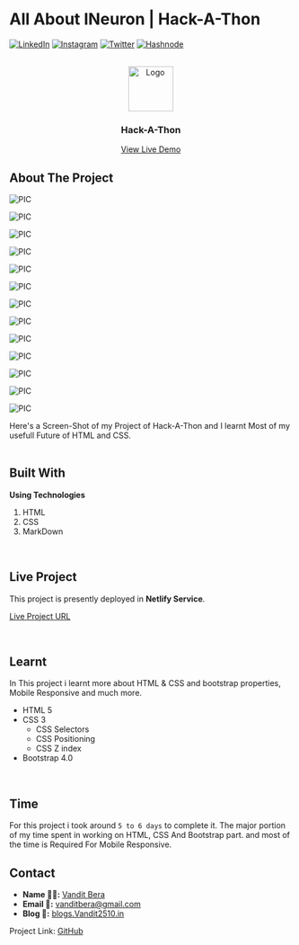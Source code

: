 <!-- Intro -->
# All About INeuron | Hack-A-Thon

<!-- Social Links -->
[![LinkedIn][linkedin-shield]][linkedin-url]
[![Instagram][instagram-shield]][instagram-url]
[![Twitter][twitter-shield]][twitter-url]
[![Hashnode][hashnode-shield]][hashnode-url]

<!-- PROJECT LOGO -->
<br/>
<div align="center">
  <a href="https://github.com/vandit-bera">
    <img src="https://learncodeonline.in/mascot.png" alt="Logo" width="80">
  </a>

<h3 align="center">Hack-A-Thon</h3>

  <p align="center">   
    <a href="https://vb-ineuron-hack-a-thon.netlify.app/">View Live Demo</a>
  </p>
</div>

<!-- ABOUT THE PROJECT -->

## About The Project

![PIC](./screen-shots/page-1.png)

![PIC](./screen-shots/page-2.png)

![PIC](./screen-shots/page-3.png)

![PIC](./screen-shots/page-4.png)

![PIC](./screen-shots/page-5.png)

![PIC](./screen-shots/page-6.png)

![PIC](./screen-shots/page-7.png)

![PIC](./screen-shots/page-8.png)

![PIC](./screen-shots/page-9.png)

![PIC](./screen-shots/page-10.png)

![PIC](./screen-shots/page-11.png)

![PIC](./screen-shots/page-12.png)

![PIC](./screen-shots/page-13.png)





Here's a Screen-Shot of my Project of Hack-A-Thon and I learnt Most of my usefull Future of HTML and CSS.
<br>
<br>

## Built With

**Using Technologies**

1. HTML
2. CSS
3. MarkDown


<br>

## Live Project

This project is presently deployed in **Netlify Service**.



[Live Project URL](https://vb-ineuron-hack-a-thon.netlify.app/)
<br>


<!-- LEARNT -->
<br>

## Learnt
In This project i learnt more about HTML & CSS and bootstrap properties, Mobile Responsive and much more.
- HTML 5
- CSS 3
  - CSS Selectors
  - CSS Positioning
  - CSS Z index
- Bootstrap 4.0
<!-- NOTE -->
<br>

## Time

For this project i took around `5 to 6 days` to complete it. The major portion of my time spent in working on HTML, CSS And Bootstrap part. and most of the time is Required For Mobile Responsive.
<br>



<!-- CONTACT -->

## Contact

- **Name 👨‍💻:** [Vandit Bera](https://github.com/vandit-bera)
- **Email 📧:** [vanditbera@gmail.com](mailto:vanditbera@gmail.com)
- **Blog 📝:** [blogs.Vandit2510.in](https://vandit-bera.hashnode.dev/)

Project Link: [GitHub]()


<!-- Linkedin -->

[linkedin-shield]: https://img.shields.io/badge/-LinkedIn-black.svg?style=for-the-badge&logo=linkedin&colorB=0B5FBB
[linkedin-url]: https://www.linkedin.com/in/vandit-bera-4a0b02221/

<!-- Instagram -->

[instagram-shield]: https://img.shields.io/badge/Instagram-%23E4405F.svg?style=for-the-badge&logo=Instagram&logoColor=white
[instagram-url]: https://instagram.com/vandit.bera

<!-- Twitter -->

[twitter-shield]: https://img.shields.io/badge/Twitter-%231DA1F2.svg?style=for-the-badge&logo=Twitter&logoColor=white
[twitter-url]: https://twitter.com/vandit_bera_

<!-- Hashnode -->

[hashnode-shield]: https://img.shields.io/badge/Hashnode-2962FF?style=for-the-badge&logo=hashnode&logoColor=white
[hashnode-url]: https://vandit-bera.hashnode.dev/
